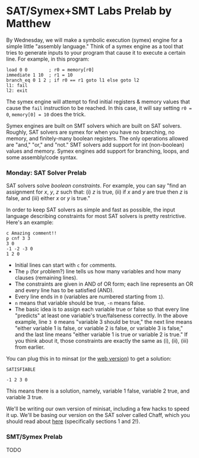 # SAT/Symex+SMT Labs Prelab by Matthew

By Wednesday, we will make a symbolic execution (symex) engine for a simple
little "assembly language." Think of a symex engine as a tool that tries to
generate inputs to your program that cause it to execute a certain line. For
example, in this program:
```
load 0 0        ; r0 = memory[r0]
immediate 1 10  ; r1 = 10
branch_eq 0 1 2 ; if r0 == r1 goto l1 else goto l2
l1: fail
l2: exit
```
The symex engine will attempt to find initial registers & memory values that
cause the `fail` instruction to be reached. In this case, it will say setting
`r0 = 0`, `memory[0] = 10` does the trick.

Symex engines are built on SMT solvers which are built on SAT solvers.
Roughly, SAT solvers are symex for when you have no branching, no memory, and
finitely-many boolean registers. The only operations allowed are "and," "or,"
and "not." SMT solvers add support for int (non-boolean) values and memory.
Symex engines add support for branching, loops, and some assembly/code syntax.

### Monday: SAT Solver Prelab
SAT solvers solve _boolean constraints_. For example, you can say "find an
assignment for $x$, $y$, $z$ such that: (i) $z$ is true, (ii) if $x$ and $y$
are true then $z$ is false, and (iii) either $x$ or $y$ is true."

In order to keep SAT solvers as simple and fast as possible, the input language
describing constraints for most SAT solvers is pretty restrictive. Here's an
example:
```
c Amazing comment!!
p cnf 3 3
3 0
-1 -2 -3 0
1 2 0
```
- Initial lines can start with `c` for `c`omments.
- The `p` (for `p`roblem?) line tells us how many variables and how many
  clauses (remaining lines).
- The constraints are given in AND of OR form; each line represents an OR and
  every line has to be satisfied (AND).
- Every line ends in `0` (variables are numbered starting from `1`).
- `n` means that variable should be true, `-n` means false.
- The basic idea is to assign each variable true or false so that every line
  "predicts" at least one variable's true/falseness correctly.
In the above example, line `3 0` means "variable 3 should be true," the next
line means "either variable 1 is false, or variable 2 is false, or variable 3
is false," and the last line means "either variable 1 is true or variable 2 is
true." If you think about it, those constraints are exactly the same as (i),
(ii), (iii) from earlier.

You can plug this in to minsat (or the [web
version](http://logicrunch.it.uu.se:4096/~wv/minisat/)) to get a solution:
```
SATISFIABLE

-1 2 3 0
```
This means there is a solution, namely, variable 1 false, variable 2 true, and
variable 3 true.

We'll be writing our own version of minisat, including a few hacks to speed it
up. We'll be basing our version on the SAT solver called Chaff, which you
should read about
[here](https://www.princeton.edu/~chaff/publication/DAC2001v56.pdf)
(specifically sections 1 and 2!).

### SMT/Symex Prelab
TODO
